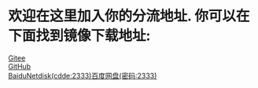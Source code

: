 # 欢迎在这里加入你的分流地址. 你可以在下面找到镜像下载地址:
[Gitee](https://gitee.com/ZhangHuaGitee/fedora-termux-cn/raw/master/fedora.7z)</br>
[GitHub](https://raw.githubusercontent.com/zhanghua000/fedora-termux-cn/master/fedora.7z)</br>
[BaiduNetdisk(cdde:2333)百度网盘(密码:2333)](https://pan.baidu.com/s/1BCrwL9pTf1jbrsMYDFcVBg)</br>
